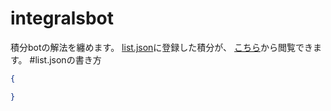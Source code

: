 # integralsbot
積分botの解法を纏めます。
<a href="list.json">list.json</a>に登録した積分が、
<a href="https://benri.ga/math/integralsbot/">こちら</a>から閲覧できます。
#list.jsonの書き方
```json
{

}
```
